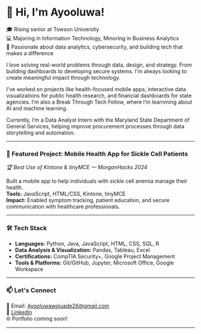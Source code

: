 # 👋 Hi, I'm Ayooluwa!

🎓 Rising senior at Towson University  
💻 Majoring in Information Technology, Minoring in Business Analytics  
🔐 Passionate about data analytics, cybersecurity, and building tech that makes a difference  

I love solving real-world problems through data, design, and strategy. From building dashboards  to developing secure systems. I'm always looking to create meaningful impact through technology.

I've worked on projects like health-focused mobile apps, interactive data visualizations for public health research, and financial dashboards for state agencies. I’m also a Break Through Tech Fellow, where I’m learnming about AI and  machine learning.

Currently, I’m a Data Analyst Intern with the Maryland State Department of General Services, helping improve procurement processes through data storytelling and automation.

---

### 🚀 Featured Project: Mobile Health App for Sickle Cell Patients
*🏆 Best Use of Kintone & tinyMCE — MorganHacks 2024*

Built a mobile app to help individuals with sickle cell anemia manage their health.  
**Tools:** JavaScript, HTML/CSS, Kintone, tinyMCE  
**Impact:** Enabled symptom tracking, patient education, and secure communication with healthcare professionals.  

---

### 🛠 Tech Stack
- **Languages:** Python, Java, JavaScript, HTML, CSS, SQL, R  
- **Data Analysis & Visualization:** Pandas, Tableau, Excel  
- **Certifications:** CompTIA Security+, Google Project Management 
- **Tools & Platforms:** Git/GitHub, Jupyter, Microsoft Office, Google Workspace  

---

### 📫 Let's Connect
📧 Email: Ayooluwawojuade26@gmail.com  
🔗 [LinkedIn](https://www.linkedin.com/in/ayooluwawojuade)  
🌐 Portfolio coming soon!

---



